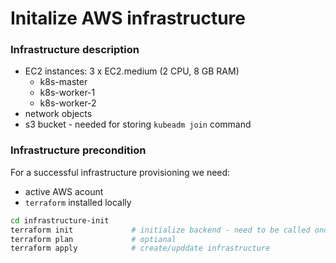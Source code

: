 


# Initalize AWS infrastructure

### Infrastructure description

  * EC2 instances: 3 x EC2.medium (2 CPU, 8 GB RAM)
    * k8s-master
    * k8s-worker-1
    * k8s-worker-2
  * network objects
  * s3 bucket - needed for storing `kubeadm join` command
     
### Infrastructure precondition

For a successful infrastructure provisioning we need:
 
  * active AWS acount
  * `terraform` installed locally 


```bash
cd infrastructure-init
terraform init             # initialize backend - need to be called once
terraform plan             # optianal
terraform apply            # create/upddate infrastructure

```
